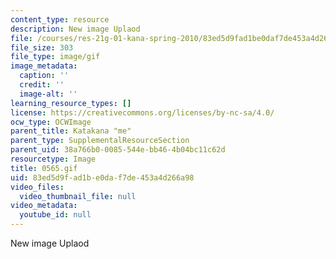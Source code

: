 ```yaml
---
content_type: resource
description: New image Uplaod
file: /courses/res-21g-01-kana-spring-2010/83ed5d9fad1be0daf7de453a4d266a98_0565.gif
file_size: 303
file_type: image/gif
image_metadata:
  caption: ''
  credit: ''
  image-alt: ''
learning_resource_types: []
license: https://creativecommons.org/licenses/by-nc-sa/4.0/
ocw_type: OCWImage
parent_title: Katakana "me"
parent_type: SupplementalResourceSection
parent_uid: 38a766b0-0085-544e-bb46-4b04bc11c62d
resourcetype: Image
title: 0565.gif
uid: 83ed5d9f-ad1b-e0da-f7de-453a4d266a98
video_files:
  video_thumbnail_file: null
video_metadata:
  youtube_id: null
---
```

New image Uplaod